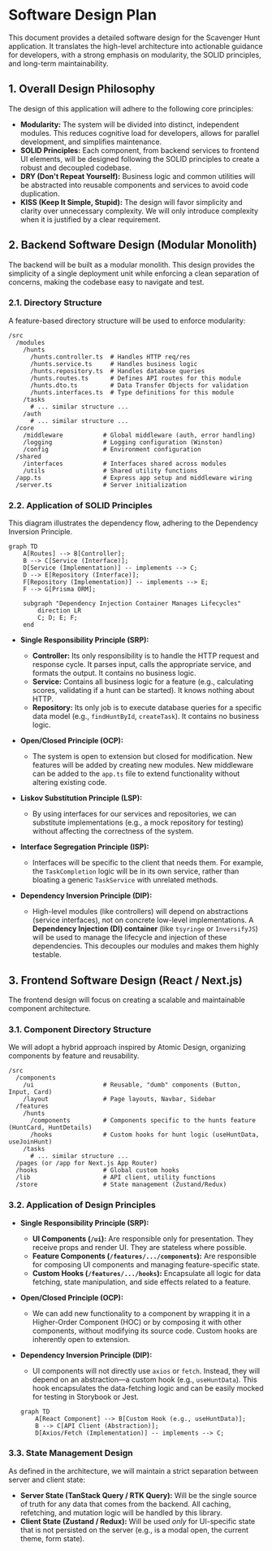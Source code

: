 # Software Design Plan

This document provides a detailed software design for the Scavenger Hunt application. It translates the high-level architecture into actionable guidance for developers, with a strong emphasis on modularity, the SOLID principles, and long-term maintainability.

## 1. Overall Design Philosophy

The design of this application will adhere to the following core principles:

*   **Modularity:** The system will be divided into distinct, independent modules. This reduces cognitive load for developers, allows for parallel development, and simplifies maintenance.
*   **SOLID Principles:** Each component, from backend services to frontend UI elements, will be designed following the SOLID principles to create a robust and decoupled codebase.
*   **DRY (Don't Repeat Yourself):** Business logic and common utilities will be abstracted into reusable components and services to avoid code duplication.
*   **KISS (Keep It Simple, Stupid):** The design will favor simplicity and clarity over unnecessary complexity. We will only introduce complexity when it is justified by a clear requirement.

## 2. Backend Software Design (Modular Monolith)

The backend will be built as a modular monolith. This design provides the simplicity of a single deployment unit while enforcing a clean separation of concerns, making the codebase easy to navigate and test.

### 2.1. Directory Structure

A feature-based directory structure will be used to enforce modularity:

```
/src
  /modules
    /hunts
      /hunts.controller.ts  # Handles HTTP req/res
      /hunts.service.ts     # Handles business logic
      /hunts.repository.ts  # Handles database queries
      /hunts.routes.ts      # Defines API routes for this module
      /hunts.dto.ts         # Data Transfer Objects for validation
      /hunts.interfaces.ts  # Type definitions for this module
    /tasks
      # ... similar structure ...
    /auth
      # ... similar structure ...
  /core
    /middleware           # Global middleware (auth, error handling)
    /logging              # Logging configuration (Winston)
    /config               # Environment configuration
  /shared
    /interfaces           # Interfaces shared across modules
    /utils                # Shared utility functions
  /app.ts                 # Express app setup and middleware wiring
  /server.ts              # Server initialization
```

### 2.2. Application of SOLID Principles

This diagram illustrates the dependency flow, adhering to the Dependency Inversion Principle.

```mermaid
graph TD
    A[Routes] --> B[Controller];
    B --> C[Service (Interface)];
    D[Service (Implementation)] -- implements --> C;
    D --> E[Repository (Interface)];
    F[Repository (Implementation)] -- implements --> E;
    F --> G[Prisma ORM];

    subgraph "Dependency Injection Container Manages Lifecycles"
        direction LR
        C; D; E; F;
    end
```

*   **Single Responsibility Principle (SRP):**
    *   **Controller:** Its only responsibility is to handle the HTTP request and response cycle. It parses input, calls the appropriate service, and formats the output. It contains no business logic.
    *   **Service:** Contains all business logic for a feature (e.g., calculating scores, validating if a hunt can be started). It knows nothing about HTTP.
    *   **Repository:** Its only job is to execute database queries for a specific data model (e.g., `findHuntById`, `createTask`). It contains no business logic.

*   **Open/Closed Principle (OCP):**
    *   The system is open to extension but closed for modification. New features will be added by creating new modules. New middleware can be added to the `app.ts` file to extend functionality without altering existing code.

*   **Liskov Substitution Principle (LSP):**
    *   By using interfaces for our services and repositories, we can substitute implementations (e.g., a mock repository for testing) without affecting the correctness of the system.

*   **Interface Segregation Principle (ISP):**
    *   Interfaces will be specific to the client that needs them. For example, the `TaskCompletion` logic will be in its own service, rather than bloating a generic `TaskService` with unrelated methods.

*   **Dependency Inversion Principle (DIP):**
    *   High-level modules (like controllers) will depend on abstractions (service interfaces), not on concrete low-level implementations. A **Dependency Injection (DI) container** (like `tsyringe` or `InversifyJS`) will be used to manage the lifecycle and injection of these dependencies. This decouples our modules and makes them highly testable.

## 3. Frontend Software Design (React / Next.js)

The frontend design will focus on creating a scalable and maintainable component architecture.

### 3.1. Component Directory Structure

We will adopt a hybrid approach inspired by Atomic Design, organizing components by feature and reusability.

```
/src
  /components
    /ui                   # Reusable, "dumb" components (Button, Input, Card)
    /layout               # Page layouts, Navbar, Sidebar
  /features
    /hunts
      /components         # Components specific to the hunts feature (HuntCard, HuntDetails)
      /hooks              # Custom hooks for hunt logic (useHuntData, useJoinHunt)
    /tasks
      # ... similar structure ...
  /pages (or /app for Next.js App Router)
  /hooks                  # Global custom hooks
  /lib                    # API client, utility functions
  /store                  # State management (Zustand/Redux)
```

### 3.2. Application of Design Principles

*   **Single Responsibility Principle (SRP):**
    *   **UI Components (`/ui`):** Are responsible only for presentation. They receive props and render UI. They are stateless where possible.
    *   **Feature Components (`/features/.../components`):** Are responsible for composing UI components and managing feature-specific state.
    *   **Custom Hooks (`/features/.../hooks`):** Encapsulate all logic for data fetching, state manipulation, and side effects related to a feature.

*   **Open/Closed Principle (OCP):**
    *   We can add new functionality to a component by wrapping it in a Higher-Order Component (HOC) or by composing it with other components, without modifying its source code. Custom hooks are inherently open to extension.

*   **Dependency Inversion Principle (DIP):**
    *   UI components will not directly use `axios` or `fetch`. Instead, they will depend on an abstraction—a custom hook (e.g., `useHuntData`). This hook encapsulates the data-fetching logic and can be easily mocked for testing in Storybook or Jest.

    ```mermaid
    graph TD
        A[React Component] --> B[Custom Hook (e.g., useHuntData)];
        B --> C[API Client (Abstraction)];
        D[Axios/Fetch (Implementation)] -- implements --> C;
    ```

### 3.3. State Management Design

As defined in the architecture, we will maintain a strict separation between server and client state:

*   **Server State (TanStack Query / RTK Query):** Will be the single source of truth for any data that comes from the backend. All caching, refetching, and mutation logic will be handled by this library.
*   **Client State (Zustand / Redux):** Will be used *only* for UI-specific state that is not persisted on the server (e.g., is a modal open, the current theme, form state).
